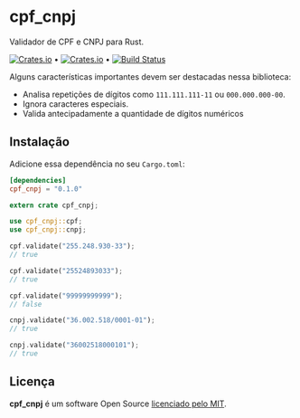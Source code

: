 # cpf_cnpj

Validador de CPF e CNPJ para Rust.

[![Crates.io](https://img.shields.io/crates/v/cpf_cnpj)](https://crates.io/crates/cpf_cnpj) &bull; [![Crates.io](https://img.shields.io/crates/l/cpf_cnpj)](https://github.com/andrelmlins/cpf_cnpj/blob/master/LICENSE) &bull; [![Build Status](https://travis-ci.com/andrelmlins/cpf_cnpj.svg?branch=master)](https://travis-ci.com/andrelmlins/cpf_cnpj)

Alguns características importantes devem ser destacadas nessa biblioteca:

- Analisa repetições de dígitos como `111.111.111-11` ou `000.000.000-00`.
- Ignora caracteres especiais.
- Valida antecipadamente a quantidade de dígitos numéricos

## Instalação

Adicione essa dependência no seu `Cargo.toml`:

```toml
[dependencies]
cpf_cnpj = "0.1.0"
```

```rust
extern crate cpf_cnpj;

use cpf_cnpj::cpf;
use cpf_cnpj::cnpj;

cpf.validate("255.248.930-33");
// true

cpf.validate("25524893033");
// true

cpf.validate("99999999999");
// false

cnpj.validate("36.002.518/0001-01");
// true

cnpj.validate("36002518000101");
// true
```

## Licença

**cpf_cnpj** é um software Open Source [licenciado pelo MIT](https://github.com/andrelmlins/cpf_cnpj/blob/master/LICENSE).
